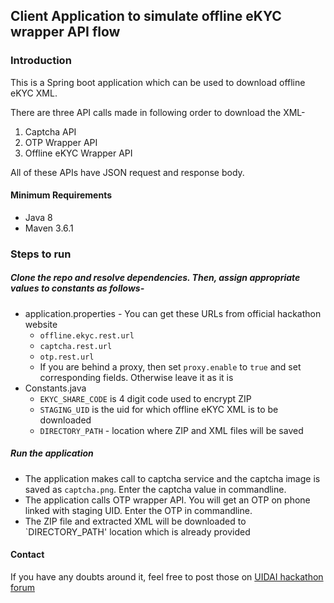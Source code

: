 ## Client Application to simulate offline eKYC wrapper API flow

### Introduction
This is a Spring boot application which can be used to download offline eKYC XML.

There are three API calls made in following order to download the XML-

1. Captcha API
2. OTP Wrapper API
3. Offline eKYC Wrapper API

All of these APIs have JSON request and response body.

#### Minimum Requirements
- Java 8
- Maven 3.6.1

### Steps to run

##### Clone the repo and resolve dependencies. Then, assign appropriate values to constants as follows-
- application.properties - You can get these URLs from official hackathon website
    - `offline.ekyc.rest.url`
    - `captcha.rest.url`
    - `otp.rest.url`
    - If you are behind a proxy, then set `proxy.enable` to `true` and set corresponding fields. Otherwise leave it as it is 
- Constants.java
    - `EKYC_SHARE_CODE` is 4 digit code used to encrypt ZIP
    - `STAGING_UID` is the uid for which offline eKYC XML is to be downloaded
    - `DIRECTORY_PATH` - location where ZIP and XML files will be saved

##### Run the application
- The application makes call to captcha service and the captcha image is saved as `captcha.png`. Enter the captcha value in commandline.
- The application calls OTP wrapper API. You will get an OTP on phone linked with staging UID. Enter the OTP in commandline.
- The ZIP file and extracted XML will be downloaded to `DIRECTORY_PATH' location which is already provided

#### Contact
If you have any doubts around it, feel free to post those on [UIDAI hackathon forum](https://uidaiforum.cnihackathon.in/ "forum")